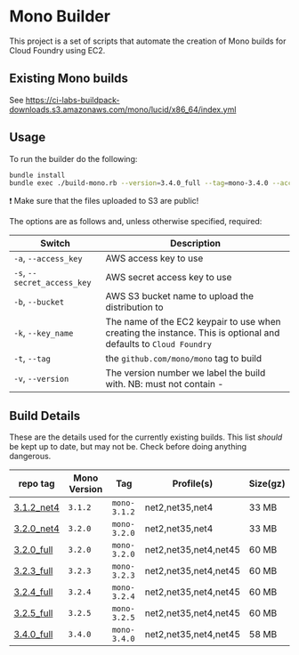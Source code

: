 # Mono Builder

This project is a set of scripts that automate the creation of Mono builds for Cloud Foundry using EC2.

## Existing Mono builds

See https://ci-labs-buildpack-downloads.s3.amazonaws.com/mono/lucid/x86_64/index.yml

## Usage
To run the builder do the following:

```bash
bundle install
bundle exec ./build-mono.rb --version=3.4.0_full --tag=mono-3.4.0 --access_key=$AWS_ACCESS_KEY_ID --secret_access_key=$AWS_SECRET_ACCESS_KEY --bucket=ci-labs-buildpack-downloads --key_name=labs-commander
```

:exclamation: Make sure that the files uploaded to S3 are public!

The options are as follows and, unless otherwise specified, required:

| Switch | Description
| ------ | -----------
| `-a`, `--access_key` | AWS access key to use
| `-s`, `--secret_access_key` | AWS secret access key to use
| `-b`, `--bucket` | AWS S3 bucket name to upload the distribution to
| `-k`, `--key_name` | The name of the EC2 keypair to use when creating the instance.  This is optional and defaults to `Cloud Foundry`
| `-t`, `--tag` | the `github.com/mono/mono` tag to build
| `-v`, `--version` | The version number we label the build with.  NB: must not contain -

## Build Details
These are the details used for the currently existing builds.  This list _should_ be kept up to date, but may not be.  Check before doing anything dangerous.

|repo tag                                                                                 | Mono Version | Tag          | Profile(s)            | Size(gz)
|-----------------------------------------------------------------------------------------| ------------ | -------------| ----------------------| ---------------------
|[3.1.2_net4](https://github.com/cloudfoundry-community/builder-mono/tree/3.1.2_net4)     | `3.1.2`      | `mono-3.1.2` | net2,net35,net4       | 33 MB
|[3.2.0_net4](https://github.com/cloudfoundry-community/builder-mono/tree/3.2.0_net4)     | `3.2.0`      | `mono-3.2.0` | net2,net35,net4       | 33 MB
|[3.2.0_full](https://github.com/cloudfoundry-community/builder-mono/tree/3.2.0_full)     | `3.2.0`      | `mono-3.2.0` | net2,net35,net4,net45 | 60 MB
|[3.2.3_full](https://github.com/cloudfoundry-community/builder-mono/tree/3.2.3_full)     | `3.2.3`      | `mono-3.2.3` | net2,net35,net4,net45 | 60 MB
|[3.2.4_full](https://github.com/cloudfoundry-community/builder-mono/tree/3.2.4_full)     | `3.2.4`      | `mono-3.2.4` | net2,net35,net4,net45 | 60 MB
|[3.2.5_full](https://github.com/cloudfoundry-community/builder-mono/tree/3.2.5_full)     | `3.2.5`      | `mono-3.2.5` | net2,net35,net4,net45 | 60 MB
|[3.4.0_full](https://github.com/cloudfoundry-community/builder-mono/tree/3.4.0_full)     | `3.4.0`      | `mono-3.4.0` | net2,net35,net4,net45 | 58 MB
